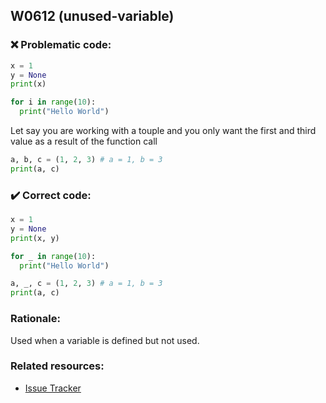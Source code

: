 ## W0612 (unused-variable)

### :x: Problematic code:

```python
x = 1
y = None
print(x)
```

```python
for i in range(10):
  print("Hello World")
```

Let say you are working with a touple and you only want the first and third value as a result of the function call
```python
a, b, c = (1, 2, 3) # a = 1, b = 3
print(a, c)
```



### :heavy_check_mark: Correct code:

```python
x = 1
y = None
print(x, y)
```

```python
for _ in range(10):
  print("Hello World")
```
```python
a, _, c = (1, 2, 3) # a = 1, b = 3
print(a, c)
```




### Rationale:

Used when a variable is defined but not used.



### Related resources:

- [Issue Tracker](https://github.com/PyCQA/pylint/issues?q=is%3Aissue+%22unused-variable%22+OR+%22W0612%22)
